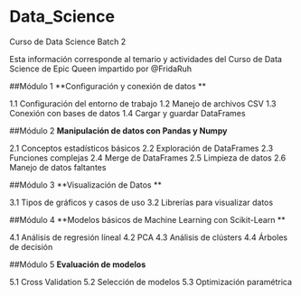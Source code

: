 # Data_Science
Curso de Data Science Batch 2

Esta información corresponde al temario y actividades del Curso de Data Science de Epic Queen impartido por @FridaRuh

##Módulo 1
**Configuración y conexión de datos **

1.1 Configuración del entorno de trabajo
1.2 Manejo de archivos CSV
1.3 Conexión con bases de datos
1.4 Cargar y guardar DataFrames

##Módulo 2
**Manipulación de datos con Pandas y Numpy**

2.1 Conceptos estadísticos básicos
2.2 Exploración de DataFrames
2.3 Funciones complejas
2.4 Merge de DataFrames
2.5 Limpieza de datos
2.6 Manejo de datos faltantes

##Módulo 3
**Visualización de Datos **

3.1 Tipos de gráficos y casos de uso
3.2 Librerías para visualizar datos

##Módulo 4
**Modelos básicos de Machine Learning con Scikit-Learn **

4.1 Análisis de regresión líneal
4.2 PCA
4.3 Análisis de clústers
4.4 Árboles de decisión

##Módulo 5
**Evaluación de modelos**

5.1 Cross Validation
5.2 Selección de modelos
5.3 Optimización paramétrica
